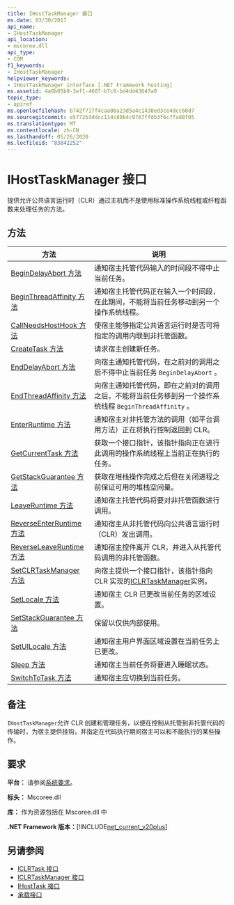 ```yaml
---
title: IHostTaskManager 接口
ms.date: 03/30/2017
api_name:
- IHostTaskManager
api_location:
- mscoree.dll
api_type:
- COM
f1_keywords:
- IHostTaskManager
helpviewer_keywords:
- IHostTaskManager interface [.NET Framework hosting]
ms.assetid: 4a0b05b9-3ef1-4607-b7c8-bd4dd43647a0
topic_type:
- apiref
ms.openlocfilehash: b742f717f4caa0ba23d5a4c1438ed3ce4dcc60d7
ms.sourcegitcommit: e5772b3ddcc114c80b4c9767ffdb3f6c7fad8f05
ms.translationtype: MT
ms.contentlocale: zh-CN
ms.lasthandoff: 05/26/2020
ms.locfileid: "83842252"
---
```

# <a name="ihosttaskmanager-interface"></a>IHostTaskManager 接口
提供允许公共语言运行时（CLR）通过主机而不是使用标准操作系统线程或纤程函数来处理任务的方法。  
  
## <a name="methods"></a>方法  
  
|方法|说明|  
|------------|-----------------|  
|[BeginDelayAbort 方法](ihosttaskmanager-begindelayabort-method.md)|通知宿主托管代码输入的时间段不得中止当前任务。|  
|[BeginThreadAffinity 方法](ihosttaskmanager-beginthreadaffinity-method.md)|通知宿主托管代码正在输入一个时间段，在此期间，不能将当前任务移动到另一个操作系统线程。|  
|[CallNeedsHostHook 方法](ihosttaskmanager-callneedshosthook-method.md)|使宿主能够指定公共语言运行时是否可将指定的调用内联到非托管函数。|  
|[CreateTask 方法](ihosttaskmanager-createtask-method.md)|请求宿主创建新任务。|  
|[EndDelayAbort 方法](ihosttaskmanager-enddelayabort-method.md)|向宿主通知托管代码，在之前对的调用之后不得中止当前任务 `BeginDelayAbort` 。|  
|[EndThreadAffinity 方法](ihosttaskmanager-endthreadaffinity-method.md)|向宿主通知托管代码，即在之前对的调用之后，不能将当前任务移到另一个操作系统线程 `BeginThreadAffinity` 。|  
|[EnterRuntime 方法](ihosttaskmanager-enterruntime-method.md)|通知宿主对非托管方法的调用（如平台调用方法）正在将执行控制返回到 CLR。|  
|[GetCurrentTask 方法](ihosttaskmanager-getcurrenttask-method.md)|获取一个接口指针，该指针指向正在进行此调用的操作系统线程上当前正在执行的任务。|  
|[GetStackGuarantee 方法](ihosttaskmanager-getstackguarantee-method.md)|获取在堆栈操作完成之后但在关闭进程之前保证可用的堆栈空间量。|  
|[LeaveRuntime 方法](ihosttaskmanager-leaveruntime-method.md)|通知宿主托管代码将要对非托管函数进行调用。|  
|[ReverseEnterRuntime 方法](ihosttaskmanager-reverseenterruntime-method.md)|通知宿主从非托管代码向公共语言运行时（CLR）发出调用。|  
|[ReverseLeaveRuntime 方法](ihosttaskmanager-reverseleaveruntime-method.md)|通知宿主控件离开 CLR，并进入从托管代码调用的非托管函数。|  
|[SetCLRTaskManager 方法](../../../../docs/framework/unmanaged-api/hosting/ihosttaskmanager-setclrtaskmanager-method.md)|向宿主提供一个接口指针，该指针指向 CLR 实现的[ICLRTaskManager](iclrtaskmanager-interface.md)实例。|  
|[SetLocale 方法](ihosttaskmanager-setlocale-method.md)|通知宿主 CLR 已更改当前任务的区域设置。|  
|[SetStackGuarantee 方法](ihosttaskmanager-setstackguarantee-method.md)|保留以仅供内部使用。|  
|[SetUILocale 方法](ihosttaskmanager-setuilocale-method.md)|通知宿主用户界面区域设置在当前任务上已更改。|  
|[Sleep 方法](ihosttaskmanager-sleep-method.md)|通知宿主当前任务将要进入睡眠状态。|  
|[SwitchToTask 方法](ihosttaskmanager-switchtotask-method.md)|通知宿主应切换到当前任务。|  
  
## <a name="remarks"></a>备注  
 `IHostTaskManager`允许 CLR 创建和管理任务，以便在控制从托管到非托管代码的传输时，为宿主提供挂钩，并指定在代码执行期间宿主可以和不能执行的某些操作。  
  
## <a name="requirements"></a>要求  
 **平台：** 请参阅[系统要求](../../get-started/system-requirements.md)。  
  
 **标头：** Mscoree.dll  
  
 **库：** 作为资源包括在 Mscoree.dll 中  
  
 **.NET Framework 版本：**[!INCLUDE[net_current_v20plus](../../../../includes/net-current-v20plus-md.md)]  
  
## <a name="see-also"></a>另请参阅

- [ICLRTask 接口](iclrtask-interface.md)
- [ICLRTaskManager 接口](iclrtaskmanager-interface.md)
- [IHostTask 接口](ihosttask-interface.md)
- [承载接口](hosting-interfaces.md)
